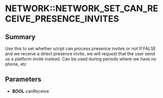 # NETWORK::NETWORK_SET_CAN_RECEIVE_PRESENCE_INVITES

## Summary
Use this to set whether script can process presence invites or not
If FALSE and we receive a direct presence invite, we will request that the user send
us a platform invite instead. Can be used during periods where we have no phone, etc

## Parameters
* **BOOL** canReceive
